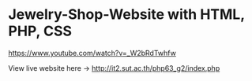 # Jewelry-Shop-Website with HTML, PHP, CSS
https://www.youtube.com/watch?v=_W2bRdTwhfw

View live website here -> http://it2.sut.ac.th/php63_g2/index.php
